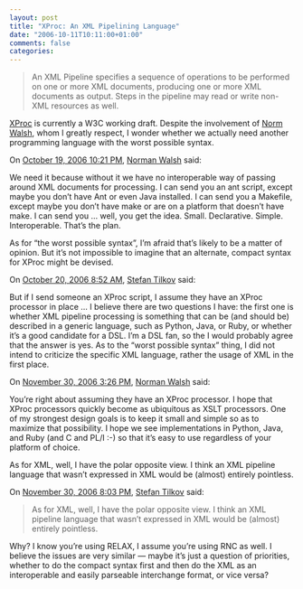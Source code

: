 ```yaml
---
layout: post
title: "XProc: An XML Pipelining Language"
date: "2006-10-11T10:11:00+01:00"
comments: false
categories: 
---
```


<blockquote>
<p>An XML Pipeline specifies a sequence of operations to be performed on one or more XML documents, producing one or more XML documents as output. Steps in the pipeline may read or write non-XML resources as well.</p>
</blockquote>

<p><a href="http://www.w3.org/TR/2006/WD-xproc-20060928/">XProc</a> is currently a W3C working draft. Despite the involvement of <a href="http://norman.walsh.name/">Norm Walsh</a>, whom I greatly respect, I wonder whether we actually need another programming language with the worst possible syntax.</p>

<section class="comments">

<div class="comment" id="comment-1058">
On <a href="#comment-1058" title="Permalink to this comment">October 19, 2006 10:21 PM</a>, <a href="http://norman.walsh.name/" title="http://norman.walsh.name/" rel="nofollow">Norman Walsh</a>
said:
<p>We need it because without it we have no interoperable way of passing around XML documents for processing. I can send you an ant script, except maybe you don&#8217;t have Ant or even Java installed. I can send you a Makefile, except maybe you don&#8217;t have make or are on a platform that doesn&#8217;t have make. I can send you &#8230; well, you get the idea. Small. Declarative. Simple. Interoperable. That&#8217;s the plan.</p>

<p>As for &#8220;the worst possible syntax&#8221;, I&#8217;m afraid that&#8217;s likely to be a matter of opinion. But it&#8217;s not impossible to imagine that an alternate, compact syntax for XProc might be devised.</p>


<div class="comment" id="comment-1059">
On <a href="#comment-1059" title="Permalink to this comment">October 20, 2006  8:52 AM</a>, <a href="/en/staff/st/">Stefan Tilkov</a>
said:
<p>But if I send someone an XProc script, I assume they have an XProc processor in place &#8230; I believe there are two questions I have: the first one is whether XML pipeline processing is something that can be (and should be) described in a generic language, such as Python, Java, or Ruby, or whether it&#8217;s a good candidate for a DSL. I&#8217;m a DSL fan, so the I would probably agree that the answer is yes. As to the &#8220;worst possible syntax&#8221; thing, I did not intend to criticize the specific XML language, rather the usage of XML in the first place.</p>


<div class="comment" id="comment-1060">
On <a href="#comment-1060" title="Permalink to this comment">November 30, 2006  3:26 PM</a>, <a href="http://norman.walsh.name/" title="http://norman.walsh.name/" rel="nofollow">Norman Walsh</a>
said:
<p>You&#8217;re right about assuming they have an XProc processor. I hope that XProc processors quickly become as ubiquitous as XSLT processors. One of my strongest design goals is to keep it small and simple so as to maximize that possibility.
I hope we see implementations in Python, Java, and Ruby (and C and PL/I :-) so that it&#8217;s easy to use regardless of your platform of choice.</p>

<p>As for XML, well, I have the polar opposite view. I think an XML pipeline language that wasn&#8217;t expressed in XML would be (almost) entirely pointless.</p>


<div class="comment" id="comment-1061">
On <a href="#comment-1061" title="Permalink to this comment">November 30, 2006  8:03 PM</a>, <a href="/en/staff/st/">Stefan Tilkov</a>
said:
<blockquote>
<p>As for XML, well, I have the polar opposite view. I think an XML pipeline language that wasn’t expressed in XML would be (almost) entirely pointless.</p>
</blockquote>

<p>Why? I know you&#8217;re using RELAX, I assume you&#8217;re using RNC as well. I believe the issues are very similar &#8212; maybe it&#8217;s just a question of priorities, whether to do the compact syntax first and then do the XML as an interoperable and easily parseable interchange format, or vice versa?</p>


</section>

